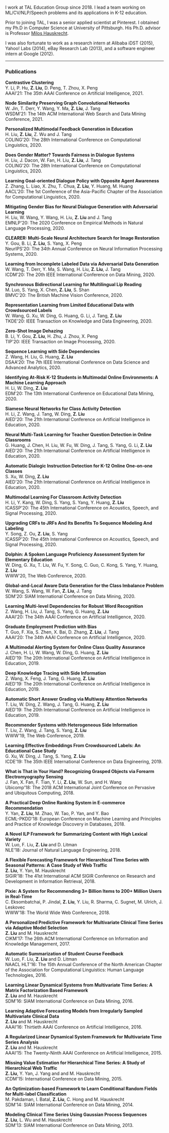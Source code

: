 
I work at TAL Education Group since 2018. I lead a team working on ML/CV/NLP/Speech problems and its applications in K-12 education.

Prior to joining TAL, I was a senior applied scientist at Pinterest. I obtained my Ph.D in Computer Science at University of Pittsburgh. His Ph.D. advisor is Professor [Milos Hauskrecht](http://people.cs.pitt.edu/~milos/). 

I was also fortunate to work as a research intern at Alibaba iDST (2015), Yahoo! Labs (2014), eBay Research Lab (2013), and a software engineer intern at Google (2012).

* * *

### Publications

**Contrastive Clustering**  
Y. Li, P. Hu, **Z. Liu**, D. Peng, T. Zhou, X. Peng  
AAAI'21: The 35th AAAI Conference on Artificial Intelligence, 2021.

**Node Similarity Preserving Graph Convolutional Networks**  
W. Jin, T. Derr, Y. Wang, Y. Ma, **Z. Liu**, J. Tang  
WSDM'21: The 14th ACM International Web Search and Data Mining Conference, 2021.

**Personalized Multimodal Feedback Generation in Education**  
H. Liu, **Z. Liu**, Z. Wu and J. Tang  
COLING'20: The 28th International Conference on Computational Linguistics, 2020.

**Does Gender Matter? Towards Fairness in Dialogue Systems**  
H. Liu, J. Dacon, W. Fan, H. Liu, **Z. Liu**, J. Tang  
COLING'20: The 28th International Conference on Computational Linguistics, 2020.

**Learning Goal-oriented Dialogue Policy with Opposite Agent Awareness**  
Z. Zhang, L. Liao, X. Zhu, T. Chua, **Z. Liu**, Y. Huang, M. Huang  
AACL'20: The 1st Conference of the Asia-Pacific Chapter of the Association for Computational Linguistics, 2020.

**Mitigating Gender Bias for Neural Dialogue Generation with Adversarial Learning**  
H. Liu, W. Wang, Y. Wang, H. Liu, **Z. Liu** and J. Tang  
EMNLP'20: The 2020 Conference on Empirical Methods in Natural Language Processing, 2020.

**CLEARER: Multi-Scale Neural Architecture Search for Image Restoration**  
Y. Gou, B. Li, **Z. Liu**, S. Yang, X. Peng  
NeurIPS'20: The 34th Annual Conference on Neural Information Processing Systems, 2020.

**Learning from Incomplete Labeled Data via Adversarial Data Generation**  
W. Wang, T. Derr, Y. Ma, S. Wang, H. Liu, **Z. Liu**, J. Tang  
ICDM'20: The 20th IEEE International Conference on Data Mining, 2020.

**Synchronous Bidirectional Learning for Multilingual Lip Reading**  
M. Luo, S. Yang, X. Chen, **Z. Liu**, S. Shan  
BMVC'20: The British Machine Vision Conference, 2020.

**Representation Learning from Limited Educational Data with Crowdsourced Labels**  
W. Wang, G. Xu, W. Ding, G. Huang, G. Li, J. Tang, **Z. Liu**  
TKDE'20: IEEE Transaction on Knowledge and Data Engineering, 2020.

**Zero-Shot Image Dehazing**  
B. Li, Y. Gou, **Z. Liu**, H. Zhu, J. Zhou, X. Peng  
TIP'20: IEEE Transaction on Image Processing, 2020.

**Sequence Learning with Side Dependencies**  
Z. Wang, H. Liu, G. Huang, **Z. Liu**  
DSAA'20: The 7th IEEE International Conference on Data Science and Advanced Analytics, 2020.

**Identifying At-Risk K-12 Students in Multimodal Online Environments: A Machine Learning Approach**  
H. Li, W. Ding, **Z. Liu**  
EDM'20: The 13th International Conference on Educational Data Mining, 2020.

**Siamese Neural Networks for Class Activity Detection**  
H. Li, Z. Wang, J. Tang, W. Ding, **Z. Liu**  
AIED'20: The 21th International Conference on Artificial Intelligence in Education, 2020.

**Neural Multi-Task Learning for Teacher Question Detection in Online Classrooms**  
G. Huang, J. Chen, H. Liu, W. Fu, W. Ding, J. Tang, S. Yang, G. Li, **Z. Liu**  
AIED'20: The 21th International Conference on Artificial Intelligence in Education, 2020.

**Automatic Dialogic Instruction Detection for K-12 Online One-on-one Classes**  
S. Xu, W. Ding, **Z. Liu**  
AIED'20: The 21th International Conference on Artificial Intelligence in Education, 2020.

**Multimodal Learning For Classroom Activity Detection**  
H. Li, Y. Kang, W. Ding, S. Yang, S. Yang, Y. Huang, **Z. Liu**  
ICASSP'20: The 45th International Conference on Acoustics, Speech, and Signal Processing, 2020.

**Upgrading CRFs to JRFs And Its Benefits To Sequence Modeling And Labeling**  
Y. Song, Z. Ou, **Z. Liu**, S. Yang  
ICASSP'20: The 45th International Conference on Acoustics, Speech, and Signal Processing, 2020.

**Dolphin: A Spoken Language Proficiency Assessment System for Elementary Education**  
W. Ding, G. Xu, T. Liu, W. Fu, Y. Song, C. Guo, C. Kong, S. Yang, Y. Huang, **Z. Liu**  
WWW'20, The Web Conference, 2020.

**Global-and-Local Aware Data Generation for the Class Imbalance Problem**  
W. Wang, S. Wang, W. Fan, **Z. Liu**, J. Tang  
SDM'20: SIAM International Conference on Data Mining, 2020.

**Learning Multi-level Dependencies for Robust Word Recognition**  
Z. Wang, H. Liu, J. Tang, S. Yang, G. Huang, **Z. Liu**  
AAAI'20: The 34th AAAI Conference on Artificial Intelligence, 2020.

**Graduate Employment Prediction with Bias**  
T. Guo, F. Xia, S. Zhen, X. Bai, D. Zhang, **Z. Liu**, J. Tang  
AAAI'20: The 34th AAAI Conference on Artificial Intelligence, 2020.

**A Multimodal Alerting System for Online Class Quality Assurance**  
J. Chen, H. Li, W. Wang, W. Ding, G. Huang, **Z. Liu**  
AIED'19: The 20th International Conference on Artificial Intelligence in Education, 2019.

**Deep Knowledge Tracing with Side Information**  
Z. Wang, X. Feng, J. Tang, G. Huang, **Z. Liu**  
AIED'19: The 20th International Conference on Artificial Intelligence in Education, 2019.

**Automatic Short Answer Grading via Multiway Attention Networks**  
T. Liu, W. Ding, Z. Wang, J. Tang, G. Huang, **Z. Liu**  
AIED'19: The 20th International Conference on Artificial Intelligence in Education, 2019.

**Recommender Systems with Heterogeneous Side Information**  
T. Liu, Z. Wang, J. Tang, S. Yang, **Z. Liu**  
WWW'19, The Web Conference, 2019. 

**Learning Effective Embeddings From Crowdsourced Labels: An Educational Case Study**  
G. Xu, W. Ding, J. Tang, S. Yang, **Z. Liu**  
ICDE'19: The 35th IEEE International Conference on Data Engineering, 2019. 

**What is That in Your Hand? Recognizing Grasped Objects via Forearm Electromyography Sensing**  
J. Fan, X. Fan, F. Tian, Y. Li, **Z. Liu**, W. Sun, and H. Wang  
Ubicomp'18: The 2018 ACM International Joint Conference on Pervasive and Ubiquitous Computing, 2018. 

**A Practical Deep Online Ranking System in E-commerce Recommendation**    
Y. Yan, **Z. Liu**, M. Zhao, W. Tao, P. Yan, and Y. Bao  
ECML-PKDD'18: European Conference on Machine Learning and Principles and Practice of Knowledge Discovery in Databases, 2018. 

**A Novel ILP Framework for Summarizing Content with High Lexical Variety**  
W. Luo, F. Liu, **Z. Liu** and D. Litman  
NLE'18: Journal of Natural Language Engineering, 2018. 

**A Flexible Forecasting Framework for Hierarchical Time Series with Seasonal Patterns: A Case Study of Web Traffic**  
**Z. Liu**, Y. Yan, M. Hauskrecht  
SIGIR'18: The 41st International ACM SIGIR Conference on Research and Development in Information Retrieval, 2018. 

**Pixie: A System for Recommending 3+ Billion Items to 200+ Million Users in Real-Time**  
C. Eksombatchai, P. Jindal, **Z. Liu**, Y. Liu, R. Sharma, C. Sugnet, M. Ulrich, J. Leskovec  
WWW'18: The World Wide Web Conference, 2018. 

**A Personalized Predictive Framework for Multivariate Clinical Time Series via Adaptive Model Selection**  
**Z. Liu** and M. Hauskrecht  
CIKM'17: The 26th ACM International Conference on Information and Knowledge Management, 2017. 

**Automatic Summarization of Student Course Feedback**  
W. Luo, F. Liu, **Z. Liu** and D. Litman  
NAACL HLT'16: The 15th Annual Conference of the North American Chapter of the Association for Computational Linguistics: Human Language Technologies, 2016. 

**Learning Linear Dynamical Systems from Multivariate Time Series: A Matrix Factorization Based Framework**  
**Z. Liu** and M. Hauskrecht  
SDM'16: SIAM International Conference on Data Mining, 2016. 

**Learning Adaptive Forecasting Models from Irregularly Sampled Multivariate Clinical Data**  
**Z. Liu** and M. Hauskrecht  
AAAI'16: Thirtieth AAAI Conference on Artificial Intelligence, 2016. 

**A Regularized Linear Dynamical System Framework for Multivariate Time Series Analysis**  
**Z. Liu** and M. Hauskrecht  
AAAI'15: The Twenty-Ninth AAAI Conference on Artificial Intelligence, 2015. 

**Missing Value Estimation for Hierarchical Time Series: A Study of Hierarchical Web Traffic**  
**Z. Liu**, Y. Yan, J. Yang and and M. Hauskrecht  
ICDM'15: International Conference on Data Mining, 2015. 

**An Optimization-based Framework to Learn Conditional Random Fields for Multi-label Classification**  
M. Pakdaman, I. Batal, **Z. Liu**, C. Hong and M. Hauskrecht  
SDM'14: SIAM International Conference on Data Mining, 2014. 

**Modeling Clinical Time Series Using Gaussian Process Sequences**  
**Z. Liu**, L. Wu and M. Hauskrecht  
SDM'13: SIAM International Conference on Data Mining, 2013. 


